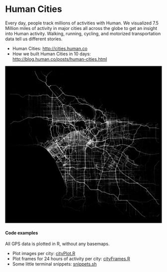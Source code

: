 # Human Cities
Every day, people track millions of activities with Human. We visualized 7.5 Million miles of activity in major cities all across the globe to get an insight into Human activity. Walking, running, cycling, and motorized transportation data tell us different stories.


* Human Cities: http://cities.human.co
* How we built Human Cities in 10 days: http://blog.human.co/posts/human-cities.html

![Los Angeles: Motorized Transport](output/losangeles-mode1-opacity0025.png "Los Angeles: Motorized Transport")


#### Code examples
All GPS data is plotted in R, without any basemaps. 

* Plot images per city: [cityPlot.R](cityPlot.R)
* Plot frames for 24 hours of activity per city: [cityFrames.R](cityFrames.R)
* Some little terminal snippets: [snippets.sh](snippets.sh)


